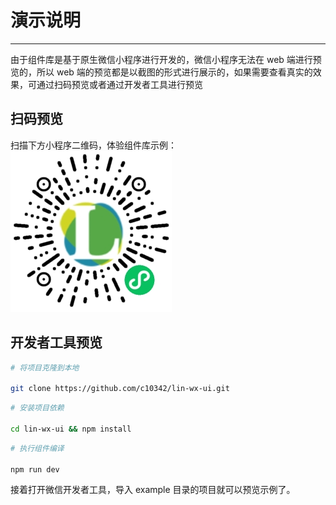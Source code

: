 # 演示说明

---

由于组件库是基于原生微信小程序进行开发的，微信小程序无法在 web 端进行预览的，所以 web 端的预览都是以截图的形式进行展示的，如果需要查看真实的效果，可通过扫码预览或者通过开发者工具进行预览

## 扫码预览

扫描下方小程序二维码，体验组件库示例：
<img class='wx-qrcode' src='../../assets/img/qrcode.jpg' />

## 开发者工具预览

```bash
# 将项目克隆到本地

git clone https://github.com/c10342/lin-wx-ui.git
```

```bash
# 安装项目依赖

cd lin-wx-ui && npm install
```

```bash
# 执行组件编译

npm run dev
```

接着打开微信开发者工具，导入 example 目录的项目就可以预览示例了。
